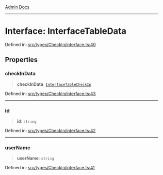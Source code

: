 [Admin Docs](/)

***

# Interface: InterfaceTableData

Defined in: [src/types/CheckIn/interface.ts:40](https://github.com/PalisadoesFoundation/talawa-admin/blob/main/src/types/CheckIn/interface.ts#L40)

## Properties

### checkInData

> **checkInData**: [`InterfaceTableCheckIn`](InterfaceTableCheckIn.md)

Defined in: [src/types/CheckIn/interface.ts:43](https://github.com/PalisadoesFoundation/talawa-admin/blob/main/src/types/CheckIn/interface.ts#L43)

***

### id

> **id**: `string`

Defined in: [src/types/CheckIn/interface.ts:42](https://github.com/PalisadoesFoundation/talawa-admin/blob/main/src/types/CheckIn/interface.ts#L42)

***

### userName

> **userName**: `string`

Defined in: [src/types/CheckIn/interface.ts:41](https://github.com/PalisadoesFoundation/talawa-admin/blob/main/src/types/CheckIn/interface.ts#L41)

